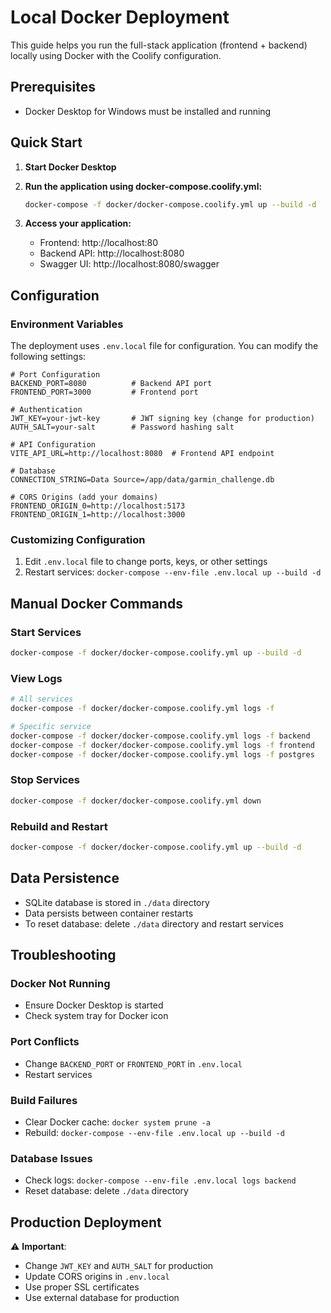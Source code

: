 # Local Docker Deployment

This guide helps you run the full-stack application (frontend + backend) locally using Docker with the Coolify configuration.

## Prerequisites

- Docker Desktop for Windows must be installed and running

## Quick Start

1. **Start Docker Desktop**

2. **Run the application using docker-compose.coolify.yml:**
   ```bash
   docker-compose -f docker/docker-compose.coolify.yml up --build -d
   ```

3. **Access your application:**
   - Frontend: http://localhost:80
   - Backend API: http://localhost:8080
   - Swagger UI: http://localhost:8080/swagger

## Configuration

### Environment Variables

The deployment uses `.env.local` file for configuration. You can modify the following settings:

```env
# Port Configuration
BACKEND_PORT=8080          # Backend API port
FRONTEND_PORT=3000         # Frontend port

# Authentication
JWT_KEY=your-jwt-key       # JWT signing key (change for production)
AUTH_SALT=your-salt        # Password hashing salt

# API Configuration  
VITE_API_URL=http://localhost:8080  # Frontend API endpoint

# Database
CONNECTION_STRING=Data Source=/app/data/garmin_challenge.db

# CORS Origins (add your domains)
FRONTEND_ORIGIN_0=http://localhost:5173
FRONTEND_ORIGIN_1=http://localhost:3000
```

### Customizing Configuration

1. Edit `.env.local` file to change ports, keys, or other settings
2. Restart services: `docker-compose --env-file .env.local up --build -d`

## Manual Docker Commands

### Start Services
```bash
docker-compose -f docker/docker-compose.coolify.yml up --build -d
```

### View Logs
```bash
# All services
docker-compose -f docker/docker-compose.coolify.yml logs -f

# Specific service
docker-compose -f docker/docker-compose.coolify.yml logs -f backend
docker-compose -f docker/docker-compose.coolify.yml logs -f frontend
docker-compose -f docker/docker-compose.coolify.yml logs -f postgres
```

### Stop Services
```bash
docker-compose -f docker/docker-compose.coolify.yml down
```

### Rebuild and Restart
```bash
docker-compose -f docker/docker-compose.coolify.yml up --build -d
```

## Data Persistence

- SQLite database is stored in `./data` directory
- Data persists between container restarts
- To reset database: delete `./data` directory and restart services

## Troubleshooting

### Docker Not Running
- Ensure Docker Desktop is started
- Check system tray for Docker icon

### Port Conflicts
- Change `BACKEND_PORT` or `FRONTEND_PORT` in `.env.local`
- Restart services

### Build Failures
- Clear Docker cache: `docker system prune -a`
- Rebuild: `docker-compose --env-file .env.local up --build -d`

### Database Issues
- Check logs: `docker-compose --env-file .env.local logs backend`
- Reset database: delete `./data` directory

## Production Deployment

⚠️ **Important**: 
- Change `JWT_KEY` and `AUTH_SALT` for production
- Update CORS origins in `.env.local`
- Use proper SSL certificates
- Use external database for production